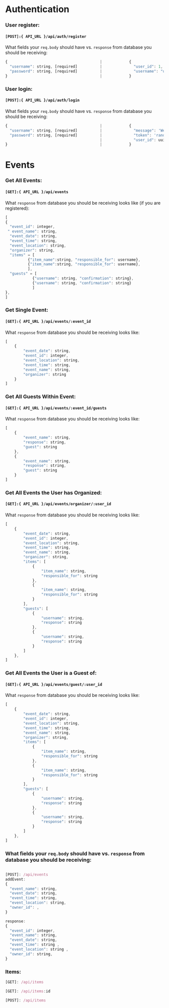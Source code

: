 # Authentication

### User register:

#### `[POST]:{ API_URL }/api/auth/register`

What fields your `req.body` should have vs. `response` from database you should be receiving:
```javascript
{                                         |            {
  "username": string, [required]          |              "user_id": 1,
  "password": string, [required]          |              "username": "user",
}                                         |            }

```

### User login:

#### `[POST]:{ API_URL }/api/auth/login`

What fields your `req.body` should have vs. `response` from database you should be receiving:
```javascript
{                                         |            {
  "username": string, [required]          |              "message": 'Welcome Back ${username}',
  "password": string, [required]          |              "token": 'random generated token',
                                          |              "user_id": uuid,
}                                         |            }

```
# Events

### Get All Events:

#### `[GET]:{ API_URL }/api/events`

What `response` from database you should be receiving looks like (if you are registered):
```javascript
[
{
  "event_id": integer,
 " event_name": string,
  "event_date": string,
  "event_time": string,
  "event_location": string,
  "organizer": string,
  "items" = [
          {"item_name":string, "responsible_for": username},
          {"item_name":string, "responsible_for": username},
          ],
  "guests" = [
            {"username": string, "confirmation": string},
            {"username": string, "confirmation": string}
            ]
},
]
```
### Get Single Event:

#### `[GET]:{ API_URL }/api/events/:event_id`

What `response` from database you should be receiving looks like:
```javascript
[
    {
        "event_date": string,
        "event_id": integer,
        "event_location": string,
        "event_time": string,
        "event_name": string,
        "organizer": string
    }
]
```
### Get All Guests Within Event:

#### `[GET]:{ API_URL }/api/events/:event_id/guests`

What `response` from database you should be receiving looks like:
```javascript
[
    {
        "event_name": string,
        "response": string,
        "guest": string
    },
    {
        "event_name": string,
        "response": string,
        "guest": string
    }
]
```
### Get All Events the User has Organized:

#### `[GET]:{ API_URL }/api/events/organizer/:user_id`
What `response` from database you should be receiving looks like:
```javascript
[
    {
        "event_date": string,
        "event_id": integer,
        "event_location": string,
        "event_time": string,
        "event_name": string,
        "organizer": string,
        "items": [
            {
                "item_name": string,
                "responsible_for": string
            },
            {
                "item_name": string,
                "responsible_for": string
            }
        ],
        "guests": [
            {
                "username": string,
                "response": string
            },
            {
                "username": string,
                "response": string
            }
        ]
    },
]
```

### Get All Events the User is a Guest of:

#### `[GET]:{ API_URL }/api/events/guest/:user_id`
What `response` from database you should be receiving looks like:
```javascript
[
    {
        "event_date": string,
        "event_id": integer,
        "event_location": string,
        "event_time": string,
        "event_name": string,
        "organizer": string,
        "items": [
            {
                "item_name": string,
                "responsible_for": string
            },
            {
                "item_name": string,
                "responsible_for": string
            }
        ],
        "guests": [
            {
                "username": string,
                "response": string
            },
            {
                "username": string,
                "response": string
            }
        ]
    },
]
```

[GET]: /api/events/guest/:user_id

[PUT]: /api/events/:event_id

[PUT]: /api/events/guests/:event_id


### What fields your `req.body` should have vs. `response` from database you should be receiving:
```javascript

[POST]: /api/events
addEvent:
{
  "event_name": string,
  "event_date": string,
  "event_time": string,
  "event_location": string,
  "owner_id": ,
}

response:
{
  "event_id": integer,
  "event_name": string,
  "event_date": string,
  "event_time": string ,
  "event_location": string ,
  "owner_id": string,
}
```

### Items:

```javascript
[GET]: /api/items

[GET]: /api/items:id

[POST]: /api/items

```
